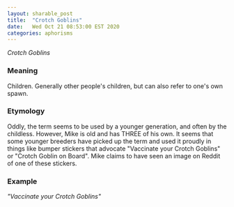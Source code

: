 ```yaml
---
layout: sharable_post
title:  "Crotch Goblins"
date:   Wed Oct 21 08:53:00 EST 2020
categories: aphorisms
---
```


_Crotch Goblins_

### Meaning

Children. Generally other people's children, but can also refer to one's own spawn.

### Etymology

Oddly, the term seems to be used by a younger generation, and often by the childless. However, Mike is old and has THREE of his own. It seems that some younger breeders have picked up the term and used it proudly in things like bumper stickers that advocate "Vaccinate your Crotch Goblins" or "Crotch Goblin on Board". Mike claims to have seen an image on Reddit of one of these stickers.

### Example

_"Vaccinate your Crotch Goblins"_
